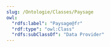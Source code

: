 ```yaml
---
slug: /Ontologie/Classes/Paysage
owl:
  "rdfs:label": "Paysage@fr"
  "rdf:type": "owl:Class"
  "rdfs:subClassOf": "Data Provider"
---
```


<OntologyTable frontMatter={frontMatter}/>
